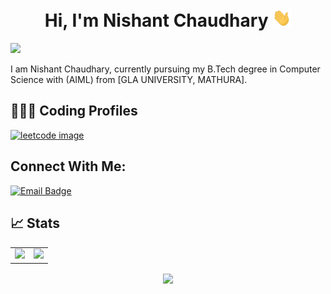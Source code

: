 <h1 align="center" >Hi, I'm  Nishant Chaudhary
<img src="https://github.com/ABSphreak/ABSphreak/blob/master/gifs/Hi.gif" width="30px"></h1>
<!-- <img width="40%" align="right"   src="https://github.com/SauravMukherjee44/SauravMukherjee44/blob/03193437b82d681c9caa24657c4ebec746dc628f/workbench.svg" > -->
<!-- Typing SVG by MayankSaraswat13 - https://github.com/MayankSaraswat13/readme-typing-svg -->
<p align="left">
  <a href="https://github.com/NishantChaudhary07/readme-typing-svg"><img src="https://readme-typing-svg.herokuapp.com/?lines=Hi,%20I%20am%Nishant%Chaudhary!;I%20Love%20to%20Explore%20Different%20things;I%20Love%20Coding%20❤.&font=Fira%20Code&left=true&width=440&height=45&color=FFD700&vleft=true&size=20"></a>
</p>
<!--  -->

I am Nishant Chaudhary, currently pursuing my B.Tech degree in Computer Science with (AIML) from [GLA UNIVERSITY, MATHURA].

<!-- <p align="left"> <img src="https://komarev.com/ghpvc/?username=NishantChaudhary07&label=Profile%20views&color=129e00&style=plastic" alt="NishantChaudhary07" /> </p> -->

## 👨🏻‍💻 Coding Profiles
<a href="https://leetcode.com/MayankSaraswat" target="_blank"> <img style="width: 100px;" src="https://miro.medium.com/max/1400/1*gBkMCGTAdSk4tu17SCa7RQ.png" alt="leetcode image"></a>

## Connect With Me:

[![Email Badge](https://img.shields.io/badge/-Email-c14438?style=flat-square&logo=Gmail&logoColor=white&link=mailto:mayanksaraswat2003@gmail.com)](mailto:mayanksaraswat2003@gmail.com)


## 📈 Stats
<table>
<tr>
<td>
<img src="https://github-readme-stats.vercel.app/api?username=NishantChaudhary07&include_all_commits=true&count_private=true&show_icons=true&line_height=20&theme=tokyonight"/>
<td><img src="https://github-readme-stats.vercel.app/api/top-langs?username=NishantChaudhary07&show_icons=true&locale=en&layout=compact&theme=tokyonight" />
</td>
</tr>
</table>
<p align="center">
<img align="center" src="https://github-readme-streak-stats.herokuapp.com/?user=NishantChaudhary07&theme=tokyonight" />
